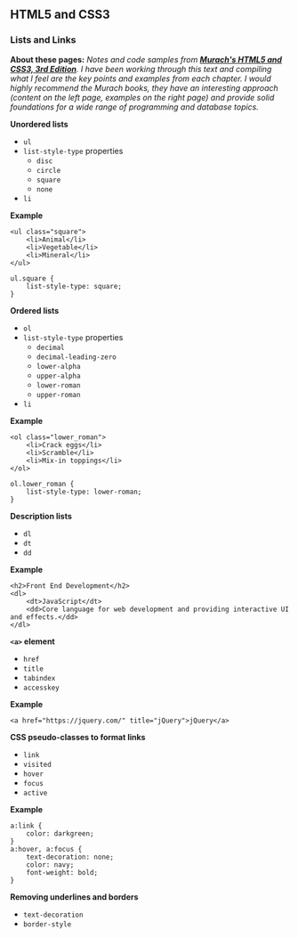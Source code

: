 ## HTML5 and CSS3

### Lists and Links

**About these pages:** *Notes and code samples from **[Murach's HTML5 and CSS3, 3rd Edition](https://www.murach.com/shop/murachs-html5-and-css3-3rd-edition-detail)**. I have been working through this text and compiling what I feel are the key points and examples from each chapter. I would highly recommend the Murach books, they have an interesting approach (content on the left page, examples on the right page) and provide solid foundations for a wide range of programming and database topics.* 

**Unordered lists**

- `ul`
- `list-style-type` properties
	- `disc`
	- `circle`
	- `square`
	- `none`
- `li`

**Example**

	<ul class="square">
		<li>Animal</li>
		<li>Vegetable</li>
		<li>Mineral</li>
	</ul>

	ul.square {
		list-style-type: square;
	}

**Ordered lists**

- `ol`
- `list-style-type` properties
	- `decimal`
	- `decimal-leading-zero`
	- `lower-alpha`
	- `upper-alpha`
	- `lower-roman`
	- `upper-roman`
- `li`

**Example**

	<ol class="lower_roman">
		<li>Crack eggs</li>
		<li>Scramble</li>
		<li>Mix-in toppings</li>
	</ol>

	ol.lower_roman {
		list-style-type: lower-roman;
	}

**Description lists**

- `dl`
- `dt`
- `dd`

**Example**

	<h2>Front End Development</h2>
	<dl>
		<dt>JavaScript</dt>
		<dd>Core language for web development and providing interactive UI and effects.</dd>
	</dl>

**`<a>` element**

- `href`
- `title`
- `tabindex`
- `accesskey`

**Example**

	<a href="https://jquery.com/" title="jQuery">jQuery</a>

**CSS pseudo-classes to format links**

- `link`
- `visited`
- `hover`
- `focus`
- `active`

**Example**

	a:link {
		color: darkgreen;
	}
	a:hover, a:focus {
		text-decoration: none;
		color: navy;
		font-weight: bold;
	}

**Removing underlines and borders**

- `text-decoration`
- `border-style`

